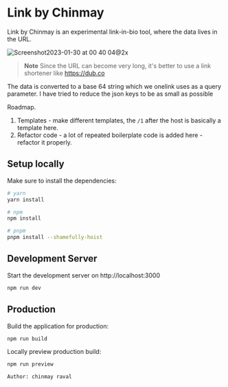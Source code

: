 

# Link by Chinmay

Link by Chinmay is an experimental link-in-bio tool, where the data lives in the URL. 



![Screenshot2023-01-30 at 00 40 04@2x](https://user-images.githubusercontent.com/15716057/215350057-5fbf81f5-5f33-4cbe-98ba-0ced8b3c09c8.jpg)

> **Note**
> Since the URL can become very long, it's better to use a link shortener like https://dub.co

The data is converted to a base 64 string which we onelink uses as a query parameter. I have tried to reduce the json keys to be as small as possible

Roadmap.
1. Templates - make different templates, the `/1` after the host is basically a template here.
2. Refactor code - a lot of repeated boilerplate code is added here - refactor it properly.

## Setup locally

Make sure to install the dependencies:

```bash
# yarn
yarn install

# npm
npm install

# pnpm
pnpm install --shamefully-hoist
```

## Development Server

Start the development server on http://localhost:3000

```bash
npm run dev
```

## Production

Build the application for production:

```bash
npm run build
```

Locally preview production build:

```bash
npm run preview

Author: chinmay raval
